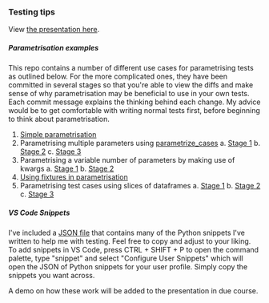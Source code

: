 ### Testing tips

View [the presentation here](https://mitches-got-glitches.github.io/testing-tips/).


##### Parametrisation examples

This repo contains a number of different use cases for parametrising tests as outlined below. For the more complicated ones, they have been committed in several stages so that you're able to view the diffs and make sense of why parametrisation may be beneficial to use in your own tests. Each commit message explains the thinking behind each change. My advice would be to get comfortable with writing normal tests first, before beginning to think about parametrisation.

1. [Simple parametrisation](test/simple_parametrisation.py)
2. Parametrising multiple parameters using [parametrize_cases](https://github.com/ckp95/pytest-parametrize-cases)
  a. [Stage 1](3e25b2b01bfbe5977f7eeeebeb968842a48cd6fa)
  b. [Stage 2](12113a3d23825f1194d0d5a02e0377b6db6717d2)
  c. [Stage 3](a288b6e0d2cb689999927145f1d8d547cd681187)
3. Parametrising a variable number of parameters by making use of kwargs
  a. [Stage 1](c44ffd8e301fec8ca652f273d01d043e3f2fd9b1)
  b. [Stage 2](2a6fa565458128294936d28d904fa0a5bdb829e4)
4. [Using fixtures in parametrisation](2a6fa565458128294936d28d904fa0a5bdb829e4)
5. Parametrising test cases using slices of dataframes
  a. [Stage 1](104e6844096bd72c6e72952098d2dc91b05be473)
  b. [Stage 2](dcb01dab4c18b994a7be372116f041b1224adf1e)
  c. [Stage 3](23bb85127d2cfe4e8c2177c8c6746f5f169fd3f0)


##### VS Code Snippets

I've included a [JSON file](python_test_snippets.json) that contains many of the Python snippets I've written to help me with testing. Feel free to copy and adjust to your liking. To add snippets in VS Code, press CTRL + SHIFT + P to open the command palette, type "snippet" and select "Configure User Snippets" which will open the JSON of Python snippets for your user profile. Simply copy the snippets you want across.

A demo on how these work will be added to the presentation in due course.